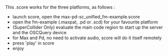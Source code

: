 This .score works for the three platforms, as follows :

- launch score, open the max-pd-sc_unified_fm-example.score
- open the fm-example (.maxpat, .pd or .scd) for your favourite platform 
- (SuperCollider Only) evaluate the main code region to start up the server and the OSCQuery device
- for Max and Pd, no need to activate audio, score will do it itself remotely
- press 'play' in score
- enjoy

